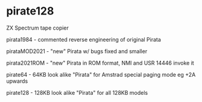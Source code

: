 # pirate128
ZX Spectrum tape copier

pirata1984	- commented reverse engineering of original Pirata

pirataMOD2021   - "new" Pirata w/ bugs fixed and smaller

pirata2021ROM	- "new" Pirata in ROM format, NMI and USR 14446 invoke it

pirate64	- 64KB look alike "Pirata" for Amstrad special paging mode eg +2A upwards

pirate128	- 128KB look alike "Pirata" for all 128KB models
